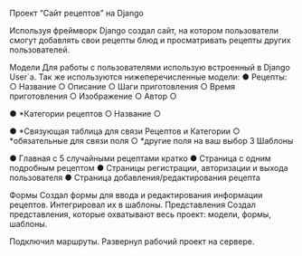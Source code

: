 Проект “Сайт рецептов” на Django
 
 Используя фреймворк Django создал сайт, на котором пользователи смогут добавлять свои рецепты блюд и просматривать рецепты других пользователей.

 Модели 
Для работы с пользователями использую встроенный в Django User`a. 
Так же используются нижеперечисленные модели: 
● Рецепты: 
○ Название
 ○ Описание 
○ Шаги приготовления 
○ Время приготовления 
○ Изображение
 ○ Автор ○ 

 ● *Категории рецептов 
○ Название ○
 
 ● *Связующая таблица для связи Рецептов и Категории
 ○ *обязательные для связи поля 
○ *другие поля на ваш выбор 
3 Шаблоны 

 ● Главная с 5 случайными рецептами кратко 
● Страница с одним подробным рецептом
 ● Страницы регистрации, авторизации и выхода пользователя 
● Страница добавления/редактирования рецепта
 
 Формы 
Создал формы для ввода и редактирования информации рецептов. Интегрировал их в шаблоны. 
Представления
 Создал представления, которые охватывают весь проект: модели, формы, шаблоны. 

Подключил маршруты.  Развернул рабочий проект на сервере. 




